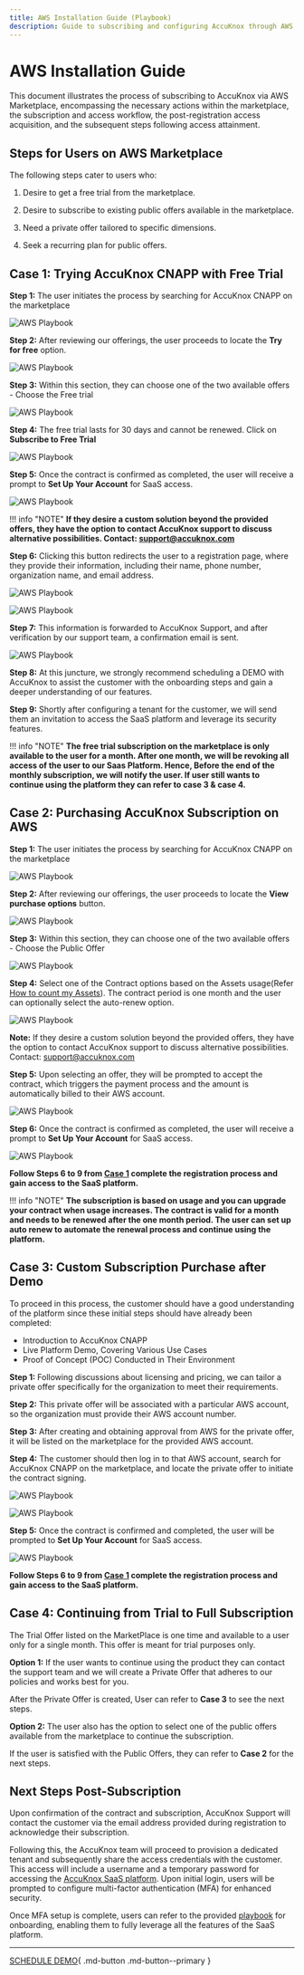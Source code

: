 ```yaml
---
title: AWS Installation Guide (Playbook)
description: Guide to subscribing and configuring AccuKnox through AWS Marketplace to enable comprehensive cloud security with automated threat detection.
---
```



# AWS Installation Guide

This document illustrates the process of subscribing to AccuKnox via AWS Marketplace, encompassing the necessary actions within the marketplace, the subscription and access workflow, the post-registration access acquisition, and the subsequent steps following access attainment.

## Steps for Users on AWS Marketplace

The following steps cater to users who:

1. Desire to get a free trial from the marketplace.

2. Desire to subscribe to existing public offers available in the marketplace.

3. Need a private offer tailored to specific dimensions.

4. Seek a recurring plan for public offers.

## Case 1:  Trying AccuKnox CNAPP with Free Trial

**Step 1:** The user initiates the process by searching for AccuKnox CNAPP on the marketplace

![AWS Playbook](images/aws-playbook/aws-playbook-0.png)

**Step 2:** After reviewing our offerings, the user proceeds to locate the **Try for free** option.

![AWS Playbook](images/aws-playbook/aws-playbook-1.png)

**Step 3:** Within this section, they can choose one of the two available offers - Choose the Free trial

![AWS Playbook](images/aws-playbook/aws-playbook-2.png)

**Step 4:** The free trial lasts for 30 days and cannot be renewed. Click on **Subscribe to Free Trial**

![AWS Playbook](images/aws-playbook/aws-playbook-3.png)

**Step 5:** Once the contract is confirmed as completed, the user will receive a prompt to **Set Up Your Account** for SaaS access.

![AWS Playbook](images/aws-playbook/aws-playbook-4.png)

!!! info "NOTE"
    **If they desire a custom solution beyond the provided offers, they have the option to contact AccuKnox support to discuss alternative possibilities. Contact: <support@accuknox.com>**

<a name="repeat-steps"></a>
**Step 6:** Clicking this button redirects the user to a registration page, where they provide their information, including their name, phone number, organization name, and email address.

![AWS Playbook](images/aws-playbook/aws-playbook-5.png)

![AWS Playbook](images/aws-playbook/aws-playbook-6.png)

**Step 7:** This information is forwarded to AccuKnox Support, and after verification by our support team, a confirmation email is sent.

![AWS Playbook](images/aws-playbook/aws-playbook-14.png)

**Step 8:** At this juncture, we strongly recommend scheduling a DEMO with AccuKnox to assist the customer with the onboarding steps and gain a deeper understanding of our features.

**Step 9:** Shortly after configuring a tenant for the customer, we will send them an invitation to access the SaaS platform and leverage its security features.

!!! info "NOTE"
    **The free trial subscription on the marketplace is only available to the user for a month. After one month, we will be revoking all access of the user to our Saas Platform. Hence, Before the end of the monthly subscription, we will notify the user. If user still wants to continue using the platform they can refer to case 3 & case 4.**

## Case 2: Purchasing AccuKnox Subscription on AWS

**Step 1:** The user initiates the process by searching for AccuKnox CNAPP on the marketplace

![AWS Playbook](images/aws-playbook/aws-playbook-0.png)

**Step 2:** After reviewing our offerings, the user proceeds to locate the **View purchase options** button.

![AWS Playbook](images/aws-playbook/aws-playbook-9.png)

**Step 3:** Within this section, they can choose one of the two available offers - Choose the Public Offer

![AWS Playbook](images/aws-playbook/aws-playbook-10.png)

**Step 4:** Select one of the Contract options based on the Assets usage(Refer [How to count my Assets](../resources/count-assets.md)). The contract period is one month and the user can optionally select the auto-renew option.

![AWS Playbook](images/aws-playbook/aws-playbook-11.png)

**Note:** If they desire a custom solution beyond the provided offers, they have the option to contact AccuKnox support to discuss alternative possibilities. Contact: <support@accuknox.com>

**Step 5:** Upon selecting an offer, they will be prompted to accept the contract, which triggers the payment process and the amount is automatically billed to their AWS account.

![AWS Playbook](images/aws-playbook/aws-playbook-12.png)

**Step 6:** Once the contract is confirmed as completed, the user will receive a prompt to **Set Up Your Account** for SaaS access.

![AWS Playbook](images/aws-playbook/aws-playbook-13.png)

**Follow Steps 6 to 9 from [Case 1](#repeat-steps) complete the registration process and gain access to the SaaS platform.**

!!! info "NOTE"
    **The subscription is based on usage and you can upgrade your contract when usage increases. The contract is valid for a month and needs to be renewed after the one month period. The user can set up auto renew to automate the renewal process and continue using the platform.**

## Case 3: Custom Subscription Purchase after Demo

To proceed in this process, the customer should have a good understanding of the platform since these initial steps should have already been completed:

- Introduction to AccuKnox CNAPP
- Live Platform Demo, Covering Various Use Cases
- Proof of Concept (POC) Conducted in Their Environment

**Step 1:** Following discussions about licensing and pricing, we can tailor a private offer specifically for the organization to meet their requirements.

**Step 2:** This private offer will be associated with a particular AWS account, so the organization must provide their AWS account number.

**Step 3:** After creating and obtaining approval from AWS for the private offer, it will be listed on the marketplace for the provided AWS account.

**Step 4:** The customer should then log in to that AWS account, search for AccuKnox CNAPP on the marketplace, and locate the private offer to initiate the contract signing.

![AWS Playbook](images/aws-playbook/aws-playbook-7.png)

![AWS Playbook](images/aws-playbook/aws-playbook-8.png)

**Step 5:** Once the contract is confirmed and completed, the user will be prompted to **Set Up Your Account** for SaaS access.

![AWS Playbook](images/aws-playbook/aws-playbook-4.png)

**Follow Steps 6 to 9 from [Case 1](#repeat-steps) complete the registration process and gain access to the SaaS platform.**

## Case 4: Continuing from Trial to Full Subscription

The Trial Offer listed on the MarketPlace is one time and available to a user only for a single month. This offer is meant for trial purposes only.

**Option 1:** If the user wants to continue using the product they can contact the support team and we will create a Private Offer that adheres to our policies and works best for you.

After the Private Offer is created, User can refer to **Case 3** to see the next steps.

**Option 2:** The user also has the option to select one of the public offers available from the marketplace to continue the subscription.

If the user is satisfied with the Public Offers, they can refer to **Case 2** for the next steps.

## Next Steps Post-Subscription

Upon confirmation of the contract and subscription, AccuKnox Support will contact the customer via the email address provided during registration to acknowledge their subscription.

Following this, the AccuKnox team will proceed to provision a dedicated tenant and subsequently share the access credentials with the customer. This access will include a username and a temporary password for accessing the <a href="https://app.accuknox.com" target="_blank">AccuKnox SaaS platform</a>. Upon initial login, users will be prompted to configure multi-factor authentication (MFA) for enhanced security.

Once MFA setup is complete, users can refer to the provided <a href="https://docs.google.com/presentation/d/1U_VIYkG4jKkNb8ekADqrtuA9bndIFW2rXYAlOb5P0ac/edit#slide=id.g27ec8db4c89_1_0" target="_blank">playbook</a> for onboarding, enabling them to fully leverage all the features of the SaaS platform.

- - -
[SCHEDULE DEMO](https://www.accuknox.com/contact-us){ .md-button .md-button--primary }
